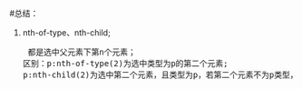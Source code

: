#总结：
1.  nth-of-type、nth-child;<br/><pre>
    都是选中父元素下第n个元素；
    区别：p:nth-of-type(2)为选中类型为p的第二个元素;          p:nth-child(2)为选中第二个元素，且类型为p，若第二个元素不为p类型，则什么都不选中;
